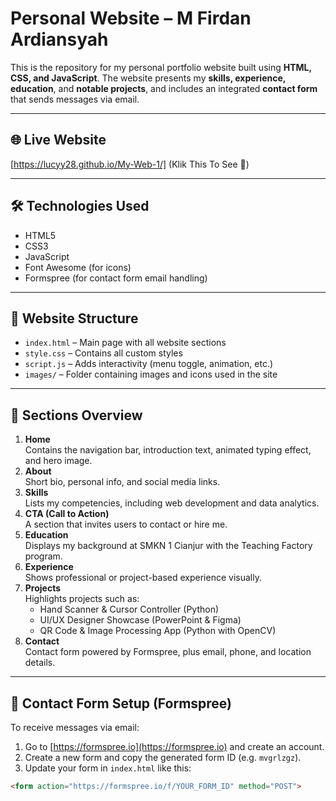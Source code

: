# Personal Website – M Firdan Ardiansyah

This is the repository for my personal portfolio website built using **HTML, CSS, and JavaScript**. The website presents my **skills, experience, education**, and **notable projects**, and includes an integrated **contact form** that sends messages via email.

---

## 🌐 Live Website

[https://lucyy28.github.io/My-Web-1/] (Klik This To See 👀)

---

## 🛠️ Technologies Used

- HTML5  
- CSS3  
- JavaScript  
- Font Awesome (for icons)  
- Formspree (for contact form email handling)  

---

## 📁 Website Structure

- `index.html` – Main page with all website sections  
- `style.css` – Contains all custom styles  
- `script.js` – Adds interactivity (menu toggle, animation, etc.)  
- `images/` – Folder containing images and icons used in the site  

---

## 📌 Sections Overview

1. **Home**  
   Contains the navigation bar, introduction text, animated typing effect, and hero image.  
2. **About**  
   Short bio, personal info, and social media links.  
3. **Skills**  
   Lists my competencies, including web development and data analytics.  
4. **CTA (Call to Action)**  
   A section that invites users to contact or hire me.  
5. **Education**  
   Displays my background at SMKN 1 Cianjur with the Teaching Factory program.  
6. **Experience**  
   Shows professional or project-based experience visually.  
7. **Projects**  
   Highlights projects such as:  
   - Hand Scanner & Cursor Controller (Python)  
   - UI/UX Designer Showcase (PowerPoint & Figma)  
   - QR Code & Image Processing App (Python with OpenCV)  
8. **Contact**  
   Contact form powered by Formspree, plus email, phone, and location details.  

---

## 📩 Contact Form Setup (Formspree)

To receive messages via email:

1. Go to [https://formspree.io](https://formspree.io) and create an account.  
2. Create a new form and copy the generated form ID (e.g. `mvgrlzgz`).  
3. Update your form in `index.html` like this:

```html
<form action="https://formspree.io/f/YOUR_FORM_ID" method="POST">
